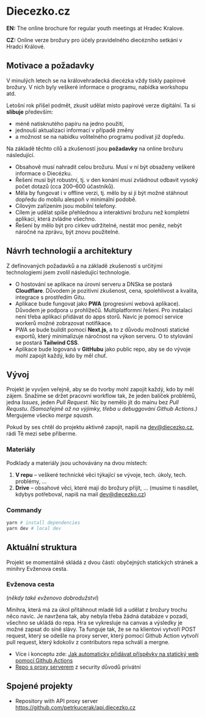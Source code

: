# Diecezko.cz

**EN:** The online brochure for regular youth meetings at Hradec Kralove.

**CZ:** Online verze brožury pro účely pravidelného diecézního setkání v Hradci Králové.


## Motivace a požadavky

V minulých letech se na královehradecká diecézka vždy tiskly papírové brožury. V nich byly veškeré informace o programu, nabídka workshopu atd. 

Letošní rok přišel podmět, zkusit udělat místo papírové verze digitální. Ta si **slibuje** především:

- méně natisknutého papíru na jedno použití,
- jednouší aktualizaci informací v případě změny
- a možnost se na nabídku volitelného programu podívat již dopředu.

Na základě těchto cílů a zkušeností jsou **požadavky** na online brožuru následující.

- Obsahově musí nahradit celou brožuru. Musí v ní být obsaženy veškeré informace o Diecézku.
- Řešení musí být robustní, tj. v den konání musí zvládnout odbavit vysoký počet dotazů (cca 200–600 účastníků).
- Měla by fungovat i v offline verzi, tj. mělo by si ji být možné stáhnout dopředu do mobilu alespoň v minimální podobě.
- Cílovým zařízením jsou mobilní telefony.
- Cílem je udělat spíše přehlednou a interaktivní brožuru než kompletní aplikaci, která zvládne všechno.
- Řešení by mělo být pro církev udržitelné, nestát moc peněz, nebýt náročné na zprávu, být znovu použitelné.

## Návrh technologií a architektury

Z definovaných požadavků a na základě zkušeností s určitými technologiemi jsem zvolil následující technologie.

- O hostování se aplikace na úrovni serveru a DNSka se postará **Cloudflare**. Důvodem je pozitivní zkušenost, cena, spolehlivost a kvalita, integrace s prostředím Gitu.
- Aplikace bude fungovat jako **PWA** (progresivní webová aplikace). Důvodem je podpora u prohlížečů. Multiplatformní řešení. Pro instalaci není třeba aplikaci přidávat do apps storů. Navíc je pomocí service workerů možné zobrazovat notifikace.
- PWA se bude buildit pomocí **Next.js**, a to z důvodu možnosti statické exportů, který minimalizuje náročnost na výkon serveru. O to stylování se postará **Tailwind CSS**.
- Aplikace bude logovaná v **GitHubu** jako public repo, aby se do vývoje mohl zapojit každý, kdo by měl chuť.



## Vývoj

Projekt je vyvíjen veřejně, aby se do tvorby mohl zapojit každý, kdo by měl zájem. Snažíme se držet pracovní workflow tak, že jeden balíček problémů, jedna *Issues*, jeden *Pull Request*. Nic by nemělo jít do mainu bez *Pull Requstu*. *(Samozřejmě až na výjimky, třeba u debuggování Github Actions.)* Mergujeme všecko *merge squash*.

Pokud by ses chtěl do projektu aktivně zapojit, napiš na dev@diecezko.cz, rádi Tě mezi sebe přiberme.

### Materiály

Podklady a materiály jsou uchovávány na dvou místech:

1.	**V repu** – veškeré technické věci týkající se vývoje, tech. úkoly, tech. problémy, …
2.	**Drive** – obsahové věci, které mají do brožury přijít, … (musíme ti nasdílet, kdybys potřeboval, napiš na mail dev@diecezko.cz)


### Commandy

```sh
yarn # install dependencies
yarn dev # local dev
```

## Aktuální struktura

Projekt se momentálně skládá z dvou částí: obyčejných statických stránek a minihry Evženova cesta.

### Evženova cesta

(*někdy také evženovo dobrodužství*)

Minihra, která má za úkol přitáhnout mladé lidi a udělat z brožury trochu něco navíc. Je navržena tak, aby nebyla třeba žádná databáze v pozadí, všechno se ukládá do repa. Hra se vykresluje na canvas a výsledky je možné zapsat do síně slávy. Ta funguje tak, že se na klientovi vytvoří POST request, který se odešle na proxy server, který pomocí Github Action vytvoří pull request, který kdokoliv z contributors repa schválí a mergne.

- Více i konceptu zde: [Jak automaticky přidávat příspěvky na statický web pomocí Github Actions](https://blog.petrkucerak.cz/post/jak-automaticky-pridavat-prispevky-na-staticky-web-pomoci-github-actions)
- [Repo s proxy serverem](https://github.com/petrkucerak/api.diecezko.cz) z security důvodů privátní


## Spojené projekty

- Repository with API proxy server https://github.com/petrkucerak/api.diecezko.cz